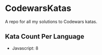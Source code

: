 # CodewarsKatas
A repo for all my solutions to Codewars katas. 

## Kata Count Per Language
* Javascript: 8